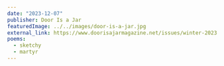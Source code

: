 ```yaml
---
date: "2023-12-07"
publisher: Door Is a Jar
featuredImage: ../../images/door-is-a-jar.jpg
external_link: https://www.doorisajarmagazine.net/issues/winter-2023
poems: 
  - sketchy
  - martyr
---
```

